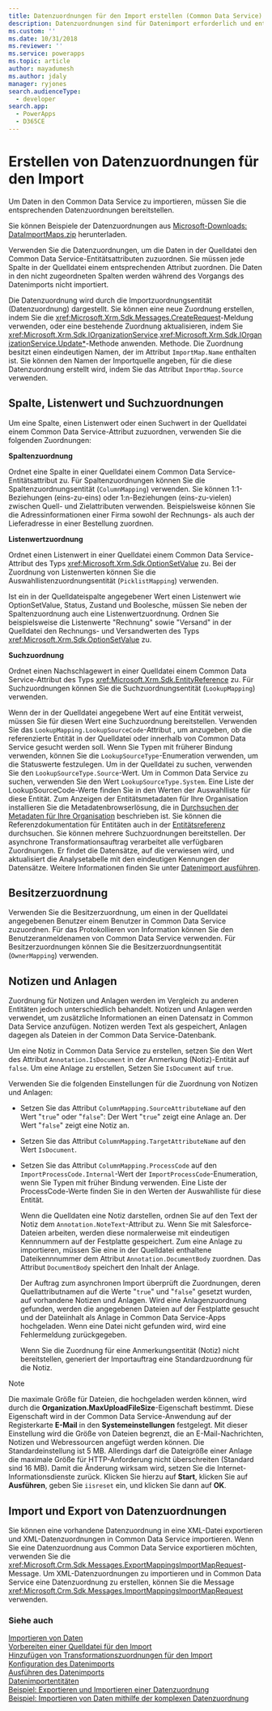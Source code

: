 ```yaml
---
title: Datenzuordnungen für den Import erstellen (Common Data Service) | Microsoft Docs
description: Datenzuordnungen sind für Datenimport erforderlich und enthalten Zuordnungen zwischen den Daten in der Quelldatei und die entsprechenden Entitätsattributen.
ms.custom: ''
ms.date: 10/31/2018
ms.reviewer: ''
ms.service: powerapps
ms.topic: article
author: mayadumesh
ms.author: jdaly
manager: ryjones
search.audienceType:
  - developer
search.app:
  - PowerApps
  - D365CE
---
```

# <a name="create-data-maps-for-import"></a>Erstellen von Datenzuordnungen für den Import

Um Daten in den Common Data Service zu importieren, müssen Sie die entsprechenden Datenzuordnungen bereitstellen.  
  
 Sie können Beispiele der Datenzuordnungen aus [Microsoft-Downloads: DataImportMaps.zip](http://download.microsoft.com/download/D/5/F/D5F73E15-439B-4EBC-BFFB-C6837B146C76/DataImportMaps.zip) herunterladen.
  
 Verwenden Sie die Datenzuordnungen, um die Daten in der Quelldatei den Common Data Service-Entitätsattributen zuzuordnen. Sie müssen jede Spalte in der Quelldatei einem entsprechenden Attribut zuordnen. Die Daten in den nicht zugeordneten Spalten werden während des Vorgangs des Datenimports nicht importiert.  
  
 Die Datenzuordnung wird durch die Importzuordnungsentität (Datenzuordnung) dargestellt. Sie können eine neue Zuordnung erstellen, indem Sie die <xref:Microsoft.Xrm.Sdk.Messages.CreateRequest>-Meldung verwenden, oder eine bestehende Zuordnung aktualisieren, indem Sie <xref:Microsoft.Xrm.Sdk.IOrganizationService>.<xref:Microsoft.Xrm.Sdk.IOrganizationService.Update*>-Methode anwenden. Methode. Die Zuordnung besitzt einen eindeutigen Namen, der im Attribut `ImportMap.Name` enthalten ist. Sie können den Namen der Importquelle angeben, für die diese Datenzuordnung erstellt wird, indem Sie das Attribut `ImportMap.Source` verwenden.  
  
<a name="BKMK_Column"></a>   
## <a name="column-list-value-and-lookup-mappings"></a>Spalte, Listenwert und Suchzuordnungen  
 Um eine Spalte, einen Listenwert oder einen Suchwert in der Quelldatei einem Common Data Service-Attribut zuzuordnen, verwenden Sie die folgenden Zuordnungen:  
  
 **Spaltenzuordnung**  
  
 Ordnet eine Spalte in einer Quelldatei einem Common Data Service-Entitätsattribut zu. Für Spaltenzuordnungen können Sie die Spaltenzuordnungsentität (`ColumnMapping`) verwenden. Sie können 1:1-Beziehungen (eins-zu-eins) oder 1:n-Beziehungen (eins-zu-vielen) zwischen Quell- und Zielattributen verwenden. Beispielsweise können Sie die Adressinformationen einer Firma sowohl der Rechnungs- als auch der Lieferadresse in einer Bestellung zuordnen.  
  
 **Listenwertzuordnung**  
  
 Ordnet einen Listenwert in einer Quelldatei einem Common Data Service-Attribut des Typs <xref:Microsoft.Xrm.Sdk.OptionSetValue> zu. Bei der Zuordnung von Listenwerten können Sie die Auswahllistenzuordnungsentität (`PicklistMapping`) verwenden.  
  
 Ist ein in der Quelldateispalte angegebener Wert einen Listenwert wie OptionSetValue, Status, Zustand und Boolesche, müssen Sie neben der Spaltenzuordnung auch eine Listenwertzuordnung. Ordnen Sie beispielsweise die Listenwerte "Rechnung" sowie "Versand" in der Quelldatei den Rechnungs- und Versandwerten des Typs <xref:Microsoft.Xrm.Sdk.OptionSetValue> zu.  
  
 **Suchzuordnung**  
  
 Ordnet einen Nachschlagewert in einer Quelldatei einem Common Data Service-Attribut des Typs <xref:Microsoft.Xrm.Sdk.EntityReference> zu. Für Suchzuordnungen können Sie die Suchzuordnungsentität (`LookupMapping`) verwenden.  
  
 Wenn der in der Quelldatei angegebene Wert auf eine Entität verweist, müssen Sie für diesen Wert eine Suchzuordnung bereitstellen. Verwenden Sie das `LookupMapping.LookupSourceCode`-Attribut , um anzugeben, ob die referenzierte Entität in der Quelldatei oder innerhalb von Common Data Service gesucht werden soll. Wenn Sie Typen mit früherer Bindung verwenden, können Sie die `LookupSourceType`-Enumeration verwenden, um die Statuswerte festzulegen. Um in der Quelldatei zu suchen, verwenden Sie den `LookupSourceType.Source`-Wert. Um in Common Data Service zu suchen, verwenden Sie den Wert `LookupSourceType.System`. Eine Liste der LookupSourceCode-Werte finden Sie in den Werten der Auswahlliste für diese Entität. Zum Anzeigen der Entitätsmetadaten für Ihre Organisation installieren Sie die Metadatenbrowserlösung, die in [Durchsuchen der Metadaten für Ihre Organisation](/dynamics365/customer-engagement/developer/browse-your-metadata) beschrieben ist. Sie können die Referenzdokumentation für Entitäten auch in der [Entitätsreferenz](reference/about-entity-reference.md) durchsuchen.  Sie können mehrere Suchzuordnungen bereitstellen. Der asynchrone Transformationsauftrag verarbeitet alle verfügbaren Zuordnungen. Er findet die Datensätze, auf die verwiesen wird, und aktualisiert die Analysetabelle mit den eindeutigen Kennungen der Datensätze. Weitere Informationen finden Sie unter [Datenimport ausführen](run-data-import.md).  
  
<a name="BKMK_Owner"></a>   
## <a name="owner-mapping"></a>Besitzerzuordnung  
 Verwenden Sie die Besitzerzuordnung, um einen in der Quelldatei angegebenen Benutzer einem Benutzer in Common Data Service zuzuordnen. Für das Protokollieren von Information können Sie den Benutzeranmeldenamen von Common Data Service verwenden. Für Besitzerzuordnungen können Sie die Besitzerzuordnungsentität (`OwnerMapping`) verwenden.  
  
<a name="BKMK_Notes"></a>   
## <a name="notes-and-attachments"></a>Notizen und Anlagen  
 Zuordnung für Notizen und Anlagen werden im Vergleich zu anderen Entitäten jedoch unterschiedlich behandelt. Notizen und Anlagen werden verwendet, um zusätzliche Informationen an einen Datensatz in Common Data Service anzufügen. Notizen werden Text als gespeichert, Anlagen dagegen als Dateien in der Common Data Service-Datenbank.  
  
 Um eine Notiz in Common Data Service zu erstellen, setzen Sie den Wert des Attribut `Annotation.IsDocument` in der Anmerkung (Notiz)-Entität auf `false`. Um eine Anlage zu erstellen, Setzen Sie `IsDocument` auf `true`.  
  
 Verwenden Sie die folgenden Einstellungen für die Zuordnung von Notizen und Anlagen:  
  
- Setzen Sie das Attribut `ColumnMapping.SourceAttributeName` auf den Wert "`true`" oder "`false`": Der Wert "`true`" zeigt eine Anlage an. Der Wert "`false`" zeigt eine Notiz an.  
  
- Setzen Sie das Attribut `ColumnMapping.TargetAttributeName` auf den Wert `IsDocument`.  
  
- Setzen Sie das Attribut `ColumnMapping.ProcessCode` auf den `ImportProcessCode.Internal`-Wert der `ImportProcessCode`-Enumeration, wenn Sie Typen mit früher Bindung verwenden. Eine Liste der ProcessCode-Werte finden Sie in den Werten der Auswahlliste für diese Entität.  
  
  Wenn die Quelldaten eine Notiz darstellen, ordnen Sie auf den Text der Notiz dem `Annotation.NoteText`-Attribut zu. Wenn Sie mit Salesforce-Dateien arbeiten, werden diese normalerweise mit eindeutigen Kennnummern auf der Festplatte gespeichert. Zum eine Anlage zu importieren, müssen Sie eine in der Quelldatei enthaltene Dateikennnummer dem Attribut `Annotation.DocumentBody` zuordnen. Das Attribut `DocumentBody` speichert den Inhalt der Anlage.  
  
  Der Auftrag zum asynchronen Import überprüft die Zuordnungen, deren Quellattributnamen auf die Werte "`true`" und "`false`" gesetzt wurden, auf vorhandene Notizen und Anlagen. Wird eine Anlagenzuordnung gefunden, werden die angegebenen Dateien auf der Festplatte gesucht und der Dateiinhalt als Anlage in Common Data Service-Apps hochgeladen. Wenn eine Datei nicht gefunden wird, wird eine Fehlermeldung zurückgegeben.  
  
  Wenn Sie die Zuordnung für eine Anmerkungsentität (Notiz) nicht bereitstellen, generiert der Importauftrag eine Standardzuordnung für die Notiz.  
  
> [!NOTE]
> Die maximale Größe für Dateien, die hochgeladen werden können, wird durch die **Organization.MaxUploadFileSize**-Eigenschaft bestimmt. Diese Eigenschaft wird in der Common Data Service-Anwendung auf der Registerkarte **E-Mail** in den **Systemeinstellungen** festgelegt. Mit dieser Einstellung wird die Größe von Dateien begrenzt, die an E-Mail-Nachrichten, Notizen und Webressourcen angefügt werden können. Die Standardeinstellung ist 5 MB.  Allerdings darf die Dateigröße einer Anlage die maximale Größe für HTTP-Anforderung nicht überschreiten (Standard sind 16 MB). Damit die Änderung wirksam wird, setzen Sie die Internet-Informationsdienste zurück. Klicken Sie hierzu auf **Start**, klicken Sie auf **Ausführen**, geben Sie `iisreset` ein, und klicken Sie dann auf **OK**.  
  
<a name="BKMK_ImportExport"></a>   
## <a name="import-and-export-data-maps"></a>Import und Export von Datenzuordnungen  
 Sie können eine vorhandene Datenzuordnung in eine XML-Datei exportieren und XML-Datenzuordnungen in Common Data Service importieren. Wenn Sie eine Datenzuordnung aus Common Data Service exportieren möchten, verwenden Sie die <xref:Microsoft.Crm.Sdk.Messages.ExportMappingsImportMapRequest>-Message. Um XML-Datenzuordnungen zu importieren und in Common Data Service eine Datenzuordnung zu erstellen, können Sie die Message <xref:Microsoft.Crm.Sdk.Messages.ImportMappingsImportMapRequest> verwenden.  
  
### <a name="see-also"></a>Siehe auch

[Importieren von Daten](import-data.md)<br />
[Vorbereiten einer Quelldatei für den Import](prepare-source-files-import.md)<br />
[Hinzufügen von Transformationszuordnungen für den Import](add-transformation-mappings-import.md)<br />
[Konfiguration des Datenimports](configure-data-import.md)<br />
[Ausführen des Datenimports](run-data-import.md)<br />
[Datenimportentitäten](data-import-entities.md)<br />
[Beispiel: Exportieren und Importieren einer Datenzuordnung](org-service/samples/export-import-data-map.md)<br />
[Beispiel: Importieren von Daten mithilfe der komplexen Datenzuordnung](org-service/samples/import-data-complex-data-map.md)<br />